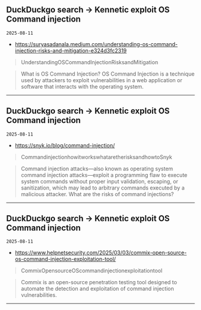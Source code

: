 ## DuckDuckgo search -> Kennetic exploit OS Command injection
`2025-08-11`

* https://suryasadanala.medium.com/understanding-os-command-injection-risks-and-mitigation-e324d3fc2319

<blockquote>
 UnderstandingOSCommandInjectionRisksandMitigation
</blockquote>
<blockquote>
What is OS Command Injection? OS Command Injection is a technique used by attackers to exploit vulnerabilities in a web application or software that interacts with the operating system.
</blockquote>

---

## DuckDuckgo search -> Kennetic exploit OS Command injection
`2025-08-11`

* https://snyk.io/blog/command-injection/

<blockquote>
 CommandinjectionhowitworkswhataretherisksandhowtoSnyk
</blockquote>
<blockquote>
Command injection attacks—also known as operating system command injection attacks—exploit a programming flaw to execute system commands without proper input validation, escaping, or sanitization, which may lead to arbitrary commands executed by a malicious attacker. What are the risks of command injections?
</blockquote>

---

## DuckDuckgo search -> Kennetic exploit OS Command injection
`2025-08-11`

* https://www.helpnetsecurity.com/2025/03/03/commix-open-source-os-command-injection-exploitation-tool/

<blockquote>
 CommixOpensourceOScommandinjectionexploitationtool
</blockquote>
<blockquote>
Commix is an open-source penetration testing tool designed to automate the detection and exploitation of command injection vulnerabilities.
</blockquote>

---

